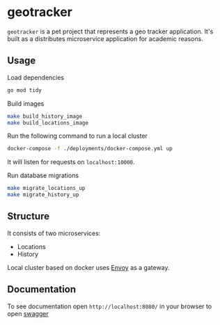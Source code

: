 # geotracker

`geotracker` is a pet project that represents a geo tracker application.
It's built as a distributes microservice application for academic reasons.

## Usage

Load dependencies
```bash
go mod tidy
```

Build images
```bash
make build_history_image
make build_locations_image
```

Run the following command to run a local cluster

```bash
docker-compose -f ./deployments/docker-compose.yml up
```

It will listen for requests on `localhost:10000`.

Run database migrations

```bash
make migrate_locations_up
make migrate_history_up
```

## Structure

It consists of two microservices:
- Locations
- History

Local cluster based on docker uses [Envoy][envoy] as a gateway.

## Documentation

To see documentation open `http://localhost:8080/` in your browser to open [swagger][swagger]
 
[envoy]: https://www.envoyproxy.io/
[swagger]: https://swagger.io/